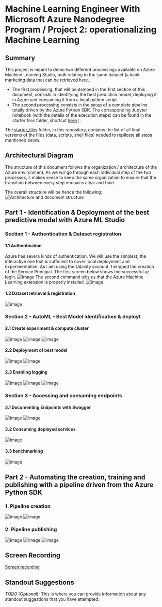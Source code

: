 
# Machine Learning Engineer With Microsoft Azure Nanodegree Program / Project 2: operationalizing Machine Learning

## Summary

This project is meant to demo two different processings available on Azure Machine Learning Studio, both relating to the same dataset (a bank marketing data that can be retrieved [here](https://automlsamplenotebookdata.blob.core.windows.net/automl-sample-notebook-data/bankmarketing_train.csv).  
- The first processing, that will be demoed in the first section of this document, consists in identifying the best prediction model, deploying it in Azure and consuming it from a local python script.   
- The second processing consists in the setup of a complete pipeline totally driven by the Azure Python SDK. The corresponding Jupyter notebook (with the details of the execution steps) can be found in the starter files folder, shortcut [here](https://github.com/JCForszp/nd00333_AZMLND_C2/blob/master/starter_files/aml-pipelines-with-automated-machine-learning-step.ipynb) ).  

The [starter_files](https://github.com/JCForszp/nd00333_AZMLND_C2/tree/master/starter_files) folder, in this repository, contains the list of all final versions of the files (data, scripts, shell files) needed to replicate all steps mentioned below. 


## Architectural Diagram

The structure of this document follows the organization / architecture of the Azure environment. 
As we will go through each individual step of the two processes, it makes sense to keep the same organization to ensure that the transition between every step remaains clear and fluid. 

The overall structure will be hence the following:
![Architecture and document structure](https://user-images.githubusercontent.com/36628203/124170564-e1588300-daa7-11eb-8c44-56fddda19702.png)


## Part 1 - Identification & Deployment of the best predictive model with Azure ML Studio

### Section 1 - Authentication & Dataset registration

#### 1.1 Authentication
Azure has severa kinds of authentication. We will use the simplest, the interactive one that is sufficient to cover local deployment and experimentation.
As I am using the Udacity account, I skipped the creation of the Service Principal. 
The first screen below shows the successful az login. 
![image](https://user-images.githubusercontent.com/36628203/124171073-5f1c8e80-daa8-11eb-9796-a52415310699.png)
The second command tells us that the Azure Machine Learning extension is properly installed. 
![image](https://user-images.githubusercontent.com/36628203/124171095-65ab0600-daa8-11eb-8a22-b8356860c5d0.png)

#### 1.2 Dataset retrieval & registration
![image](https://user-images.githubusercontent.com/36628203/124171165-7fe4e400-daa8-11eb-998e-5e9578fae227.png)


### Section 2 - AutoML - Best Model Identification & deployt

#### 2.1 Create experiment & compute cluster
![image](https://user-images.githubusercontent.com/36628203/124171202-896e4c00-daa8-11eb-8a16-11a0478c0640.png)
![image](https://user-images.githubusercontent.com/36628203/124171221-90955a00-daa8-11eb-887a-99c36b6c7844.png)
![image](https://user-images.githubusercontent.com/36628203/124171243-97bc6800-daa8-11eb-8be2-b6d6cc38b989.png)

#### 2.2 Deployment of best model
![image](https://user-images.githubusercontent.com/36628203/124171742-406ac780-daa9-11eb-8de2-2ec52f5eac91.png)
![image](https://user-images.githubusercontent.com/36628203/124171761-4496e500-daa9-11eb-870d-32ec805be18d.png)

#### 2.3 Enabling logging
![image](https://user-images.githubusercontent.com/36628203/124171808-4fea1080-daa9-11eb-80c6-0f8339c31f2b.png)
![image](https://user-images.githubusercontent.com/36628203/124171832-55475b00-daa9-11eb-8b31-142286d06cf5.png)
![image](https://user-images.githubusercontent.com/36628203/124171846-5bd5d280-daa9-11eb-8b99-d582592d848c.png)


### Section 3 - Accessing and consuming endpoints

#### 3.1 Documenting Endpoints with Swagger
![image](https://user-images.githubusercontent.com/36628203/124171869-65f7d100-daa9-11eb-871e-3e438eb604cd.png)
![image](https://user-images.githubusercontent.com/36628203/124171884-698b5800-daa9-11eb-91fc-bb507505c91e.png)

#### 3.2 Consuming deployed services
![image](https://user-images.githubusercontent.com/36628203/124172016-99d2f680-daa9-11eb-8829-f48f25205253.png)

#### 3.3 benchmarking
![image](https://user-images.githubusercontent.com/36628203/124172211-d4d52a00-daa9-11eb-9b08-5fbded426126.png)

## Part 2 - Automating the creation, training and publishing with a pipeline driven from the Azure Python SDK
### 1. Pipeline creation
![image](https://user-images.githubusercontent.com/36628203/124172369-06e68c00-daaa-11eb-94e7-5579b4d4caec.png)
![image](https://user-images.githubusercontent.com/36628203/124172385-0c43d680-daaa-11eb-9fb3-a167fa5b462f.png)

### 2. Pipeline publishing
![image](https://user-images.githubusercontent.com/36628203/124172396-1239b780-daaa-11eb-82db-b29b27e7d870.png)
![image](https://user-images.githubusercontent.com/36628203/124172445-241b5a80-daaa-11eb-9af5-87a9d6ae5996.png)
![image](https://user-images.githubusercontent.com/36628203/124172458-2aa9d200-daaa-11eb-95d0-2dc47e2b9f75.png)


## Screen Recording
[Screen recording](https://youtu.be/M10-TOFYvAM)

## Standout Suggestions
*TODO (Optional):* This is where you can provide information about any standout suggestions that you have attempted.
